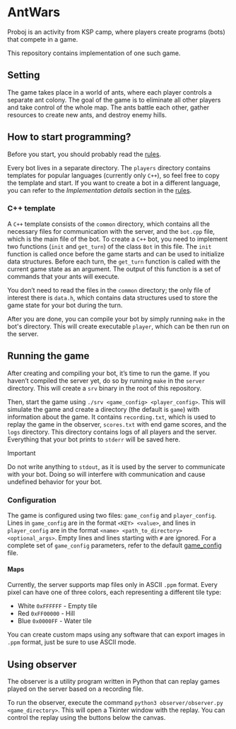 # AntWars

Proboj is an activity from KSP camp, where players create programs (bots) that
compete in a game.

This repository contains implementation of one such game.

## Setting

The game takes place in a world of ants, where each player controls a separate
ant colony. The goal of the game is to eliminate all other players and take
control of the whole map. The ants battle each other, gather resources to
create new ants, and destroy enemy hills.

## How to start programming?

Before you start, you should probably read the [rules](RULES.md).

Every bot lives in a separate directory. The `players` directory contains
templates for popular languages (currently only `C++`), so feel free to copy
the template and start. If you want to create a bot in a different language,
you can refer to the *Implementation details* section in the [rules](RULES.md).

### C++ template

A `C++` template consists of the `common` directory, which contains all the
necessary files for communication with the server, and the `bot.cpp` file,
which is the main file of the bot. To create a `C++` bot, you need to implement
two functions (`init` and `get_turn`) of the class `Bot` in this file. The
`init` function is called once before the game starts and can be used to
initialize data structures. Before each turn, the `get_turn` function is called
with the current game state as an argument. The output of this function is a
set of commands that your ants will execute.

You don’t need to read the files in the `common` directory; the only file of
interest there is `data.h`, which contains data structures used to store the
game state for your bot during the turn.

After you are done, you can compile your bot by simply running `make` in the
bot's directory. This will create executable `player`, which can be then run on
the server.

## Running the game

After creating and compiling your bot, it’s time to run the game. If you
haven’t compiled the server yet, do so by running `make` in the `server`
directory. This will create a `srv` binary in the root of this repository.

Then, start the game using `./srv <game_config> <player_config>`. This will
simulate the game and create a directory (the default is `game`) with
information about the game. It contains `recording.txt`, which is used to
replay the game in the observer, `scores.txt` with end game scores, and the
`logs` directory. This directory contains logs of all players and the server.
Everything that your bot prints to `stderr` will be saved here.

> [!IMPORTANT]
> Do not write anything to `stdout`, as it is used by the server
> to communicate with your bot. Doing so will interfere with communication and
> cause undefined behavior for your bot.

### Configuration

The game is configured using two files: `game_config` and `player_config`.
Lines in `game_config` are in the format `<KEY> <value>`, and lines in
`player_config` are in the format `<name> <path_to_directory> <optional_args>`.
Empty lines and lines starting with `#` are ignored. For a complete set of
`game_config` parameters, refer to the default [game_config](game_config.txt)
file.

#### Maps

Currently, the server supports map files only in ASCII `.ppm` format. Every
pixel can have one of three colors, each representing a different tile type:

- White `0xFFFFFF` - Empty tile
- Red `0xFF00000` - Hill
- Blue `0x0000FF` - Water tile

You can create custom maps using any software that can export images in `.ppm`
format, just be sure to use ASCII mode.

## Using observer

The observer is a utility program written in Python that can replay games
played on the server based on a recording file.

To run the observer, execute the command `python3 observer/observer.py
<game_directory>`. This will open a Tkinter window with the replay. You can
control the replay using the buttons below the canvas.
